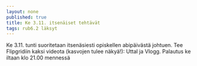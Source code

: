 ```yaml
---
layout: none
published: true
title: Ke 3.11. itsenäiset tehtävät
tags: rub6.2 läksyt
---
```

Ke 3.11. tunti suoritetaan itsenäsiesti opiskellen abipäivästä johtuen. Tee Flipgridiin kaksi videota (kasvojen tulee näkyä!): Uttal ja Vlogg. Palautus ke iltaan klo 21.00 mennessä

